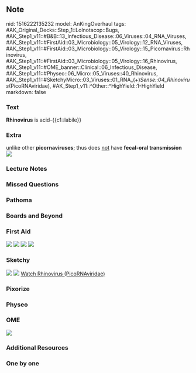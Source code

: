 ## Note
nid: 1516222135232
model: AnKingOverhaul
tags: #AK_Original_Decks::Step_1::Lolnotacop::Bugs, #AK_Step1_v11::#B&B::13_Infectious_Disease::06_Viruses::04_RNA_Viruses, #AK_Step1_v11::#FirstAid::03_Microbiology::05_Virology::12_RNA_Viruses, #AK_Step1_v11::#FirstAid::03_Microbiology::05_Virology::15_Picornavirus::Rhinovirus, #AK_Step1_v11::#FirstAid::03_Microbiology::05_Virology::16_Rhinovirus, #AK_Step1_v11::#OME_banner::Clinical::06_Infectious_Disease, #AK_Step1_v11::#Physeo::06_Micro::05_Viruses::40_Rhinovirus, #AK_Step1_v11::#SketchyMicro::03_Viruses::01_RNA_(+)_Sense::04_Rhinovirus_(PicoRNAviridae), #AK_Step1_v11::^Other::^HighYield::1-HighYield
markdown: false

### Text
<b>Rhinovirus</b> is acid-{{c1::labile}}

### Extra
<div>
  unlike other <b>picornaviruses</b>; thus does <u>not</u> have
  <b>fecal-oral transmission</b>
</div><img src="paste-14791867367876.jpg">

### Lecture Notes


### Missed Questions


### Pathoma


### Boards and Beyond


### First Aid
<img src="tmpyuqrsjt5.png"> <img src="tmpt4q7pz7u.png"> <img src=
"tmppvy453og.png"> <img src="tmpb81mw0m9.png">

### Sketchy
<img src="paste-65841848647683.jpg"> <img src=
"Screen%20Shot%202019-10-11%20at%208.25.33%20AM.png"> <a href=
"https://dashboard.sketchy.com/study/medical/courses/medical-microbiology/units/medical-microbiology-viruses/videos/medical-microbiology-viruses-rna-viruses-positive-sense-rhinovirus-picornaviridae?utm_source=anki&utm_medium=partnership&utm_campaign=february_update&utm_content=medical">
Watch Rhinovirus (PicoRNAviridae)</a>

### Pixorize


### Physeo


### OME
<div class="ome-widget">
  <a href=
  "https://onlinemeded.org/spa/infectious-disease?ref=anki"><img src="_OME_AnkiFlashcards_Topic_3.png"></a>
</div>

### Additional Resources


### One by one

